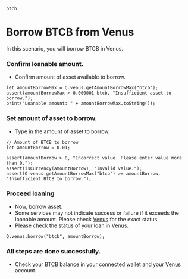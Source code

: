 ```meta-Currency
btcb
```

# Borrow BTCB from Venus

In this scenario, you will borrow BTCB in Venus.

### Confirm loanable amount.

- Confirm amount of asset available to borrow.

```output-Dynamic
let amountBorrowMax = Q.venus.getAmountBorrowMax("btcb");
assert(amountBorrowMax > 0.000001 btcb, "Insufficient asset to borrow.");
print("Loanable amount: " + amountBorrowMax.toString());
```

### Set amount of asset to borrow.

- Type in the amount of asset to borrow.

```input BTCB
// Amount of BTCB to borrow
let amountBorrow = 0.01;
```

```input-Verify
assert(amountBorrow > 0, "Incorrect value. Please enter value more than 0.");
assert(isCurrency(amountBorrow), "Invalid value.");
assert(Q.venus.getAmountBorrowMax("btcb") >= amountBorrow, "Insufficient BTCB to borrow.");
```

### Proceed loaning

- Now, borrow asset.
- Some services may not indicate success or failure if it exceeds the loanable amount. Please check [Venus](https://app.venus.io/dashboard) for the exact status.
- Please check the status of your loan in [Venus](https://app.venus.io/dashboard).

```taster
Q.venus.borrow("btcb", amountBorrow);
```

### All steps are done successfully.

- Check your BTCB balance in your connected wallet and your [Venus](https://app.venus.io/dashboard) account.
